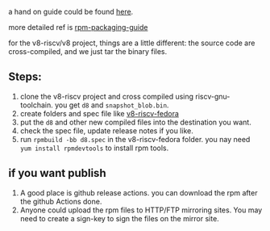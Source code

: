 a hand on guide could be found [here](https://developers.redhat.com/blog/2019/03/18/rpm-packaging-guide-creating-rpm/).

more detailed ref is [rpm-packaging-guide](https://rpm-packaging-guide.github.io/)

for the v8-riscv/v8 project, things are a little different: the source code are cross-compiled, and we just tar the binary files.

## Steps:

1. clone the v8-riscv project and cross compiled using riscv-gnu-toolchain. you get `d8` and `snapshot_blob.bin`.
2. create folders and spec file like [v8-riscv-fedora](https://github.com/isrc-cas/v8-riscv-fedora)
3. put the `d8` and other new compiled files into the destination you want.
4. check the spec file, update release notes if you like.
5. run `rpmbuild -bb d8.spec` in the v8-riscv-fedora folder. you nay need `yum install rpmdevtools` to install rpm tools.

## if you want publish

1. A good place is github release actions. you can download the rpm after the github Actions done.
2. Anyone could upload the rpm files to HTTP/FTP mirroring sites. You may need to create a sign-key to sign the files on the mirror site.